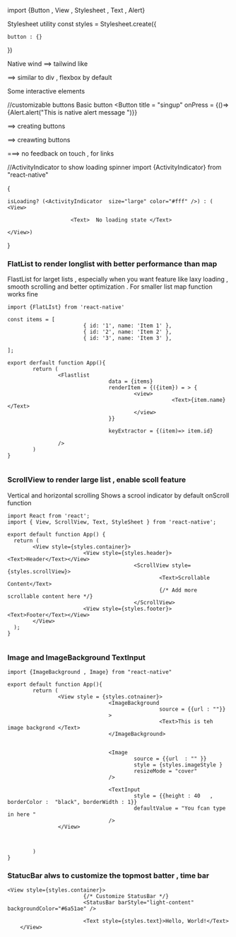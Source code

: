 import {Button , View , Stylesheet , Text , Alert}

<Text style = {styles.button}>

Stylesheet utility
const styles = Stylesheet.create({

    button : {}

})

Native wind ==> tailwind like

<view>==> similar to div , flexbox by default

Some interactive elements

//customizable buttons
Basic button
<Button title = "singup" onPress = {()=>{Alert.alert("This is native alert message ")}}

<TouchableOpacity> ==> creating buttons

<TouchableHighlight> ==> creawting buttons

<TouchableWithoutFeedback> ===> no feedback on touch , for links

//ActivityIndicator to show loading spinner
import {ActivityIndicator} from "react-native"

{

    isLoading? (<ActivityIndicator  size="large" color="#fff" />) : ( <View>  

                        <Text>  No loading state </Text>

    </View>)

}




### FlatList to render longlist with better performance than map 


FlastList for larget lists , especially when you want feature like laxy loading  , smooth scrolling and better optimization  . For smaller list map function works fine 

```
import {FlatLIst} from 'react-native'

const items = [
                        { id: '1', name: 'Item 1' },
                        { id: '2', name: 'Item 2' },
                        { id: '3', name: 'Item 3' },
                        
];

export derfault function App(){
        return (
                <Flastlist
                                data = {items}
                                renderItem = {({item}) = > {    
                                        <view>
                                                    <Text>{item.name}</Text>
                                        </view>
                                }}

                                keyExtractor = {(item)=> item.id}

                />
        )
}


```


### ScrollView to render large list , enable scoll feature 
Vertical and horizontal scrolling 
Shows a scrool indicator by default 
onScroll function 


```
import React from 'react';
import { View, ScrollView, Text, StyleSheet } from 'react-native';

export default function App() {
  return (
        <View style={styles.container}>
                        <View style={styles.header}><Text>Header</Text></View>
                                        <ScrollView style={styles.scrollView}>
                                                <Text>Scrollable Content</Text>
                                                {/* Add more scrollable content here */}
                                        </ScrollView>
                        <View style={styles.footer}><Text>Footer</Text></View>
        </View>
  );
}


```


### Image and ImageBackground  TextInput


```
import {ImageBackground , Image} from "react-native"

export default function App(){
        return (
                <View style = {styles.cotnainer}>
                                <ImageBackground 
                                                source = {{url : ""}}
                                >
                                                <Text>This is teh image backgrond </Text>
                                </ImageBackground>


                                <Image 
                                        source = {{url  : "" }}
                                        style = {styles.imageStyle }
                                        resizeMode = "cover"
                                />

                                <TextInput
                                        style = {{height : 40   , borderColor :  "black", borderWidth : 1}}
                                        defaultValue = "You fcan type in here "
                                />
                </View>



        )
}
```




### StatucBar alws to customize the topmost batter , time bar 

```
<View style={styles.container}>
                        {/* Customize StatusBar */}
                        <StatusBar barStyle="light-content" backgroundColor="#6a51ae" />
                        
                        <Text style={styles.text}>Hello, World!</Text>
    </View>
```